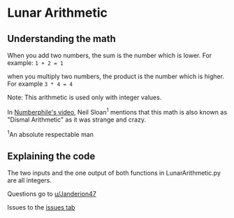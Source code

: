 # Lunar Arithmetic

## Understanding the math
When you add two numbers, the sum is the number which is lower.
For example: `1 + 2 = 1`

when you multiply two numbers, the product is the number which is higher.
For example `3 * 4 = 4`

Note: This arithmetic is used only with integer values.

In [Numberphile's video](https://youtu.be/cZkGeR9CWbk),
Neil Sloan<sup>1</sup> mentions that this math is also known as "Dismal Arithmetic" as it was strange and crazy.

<sup>1</sup>An absolute respectable man

## Explaining the code
The two inputs and the one output of both functions in LunarArithmetic.py are all integers.


Questions go to
[u/Janderion47](https://www.reddit.com/user/JanDerion47)

Issues to the
[issues tab](https://github.com/TheUnknownJp/ComplexMath/issues)